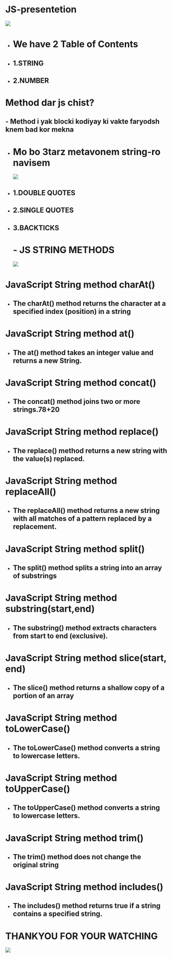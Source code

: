# JS-presentetion
![](https://www.tutorialstonight.com/assets/js/javascript-string-methods.png)
* # We have 2 Table of Contents
* ## 1.STRING
* ## 2.NUMBER
# Method dar js chist?
## - Method i yak blocki kodiyay ki vakte faryodsh knem bad kor mekna
+ # Mo bo 3tarz metavonem string-ro navisem
   ![](https://www.slingacademy.com/wp-content/uploads/2023/02/js-random-strings.jpeg)
+ ## 1.DOUBLE QUOTES
+ ## 2.SINGLE QUOTES
+ ## 3.BACKTICKS
  # - JS STRING METHODS
  ![](https://www.lambdatest.com/blog/wp-content/uploads/2021/06/string-method-1024x768.gif)
# JavaScript String method charAt()
 + ##  The charAt() method returns the character at a specified index (position) in a string
# JavaScript String method at()
 + ## The at() method takes an integer value and returns a new String.
# JavaScript String method concat() 
 + ## The concat() method joins two or more strings.78+20
# JavaScript String method replace()
+ ## The replace() method returns a new string with the value(s) replaced.
# JavaScript String method replaceAll()
+ ## The replaceAll() method returns a new string with all matches of a pattern replaced by a replacement.
# JavaScript String method split()
+ ## The split() method splits a string into an array of substrings
# JavaScript String method substring(start,end)
+ ## The substring() method extracts characters from start to end (exclusive).
# JavaScript String method slice(start, end)
+ ## The slice() method returns a shallow copy of a portion of an array
# JavaScript String method toLowerCase()
+ ## The toLowerCase() method converts a string to lowercase letters.
# JavaScript String method toUpperCase()
+ ## The toUpperCase() method converts a string to lowercase letters.
# JavaScript String method trim()
+ ## The trim() method does not change the original string
# JavaScript String method includes()
+ ## The includes() method returns true if a string contains a specified string.
# THANKYOU FOR YOUR WATCHING
![](https://th.bing.com/th/id/R.c6c690d1b976dafa4797009c5fb99caa?rik=%2bfb3Xg%2faO8Awwg&riu=http%3a%2f%2flostnationtheater.org%2fclient_media%2fimages%2fThankyou-Featured-Image.jpg&ehk=XMHWjcaNhRdYVUJQ6t3DaMnCT9FeHuc2H7HbLOZsF7M%3d&risl=&pid=ImgRaw&r=0)
